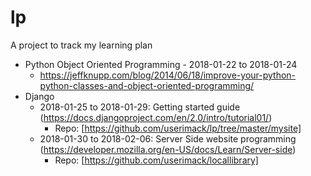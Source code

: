 # lp

A project to track my learning plan

* Python Object Oriented Programming - 2018-01-22 to 2018-01-24
  * https://jeffknupp.com/blog/2014/06/18/improve-your-python-python-classes-and-object-oriented-programming/
* Django
  * 2018-01-25 to 2018-01-29: Getting started guide (https://docs.djangoproject.com/en/2.0/intro/tutorial01/)
      * Repo: [https://github.com/userimack/lp/tree/master/mysite]
  * 2018-01-30 to 2018-02-06: Server Side website programming (https://developer.mozilla.org/en-US/docs/Learn/Server-side)
      * Repo: [https://github.com/userimack/locallibrary]
